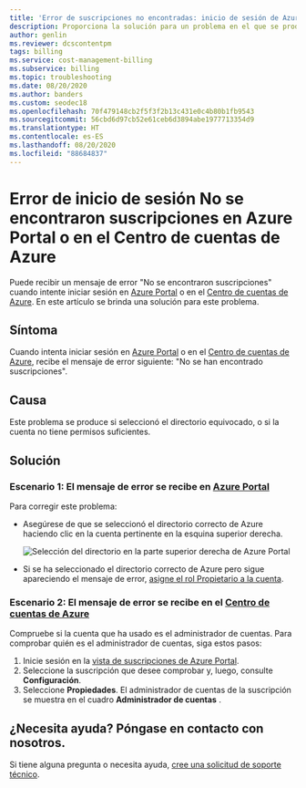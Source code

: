```yaml
---
title: 'Error de suscripciones no encontradas: inicio de sesión de Azure Portal'
description: Proporciona la solución para un problema en el que se produce un error del tipo No se encontraron suscripciones al iniciar sesión en Azure Portal o en el Centro de cuentas de Azure.
author: genlin
ms.reviewer: dcscontentpm
tags: billing
ms.service: cost-management-billing
ms.subservice: billing
ms.topic: troubleshooting
ms.date: 08/20/2020
ms.author: banders
ms.custom: seodec18
ms.openlocfilehash: 70f479148cb2f5f3f2b13c431e0c4b80b1fb9543
ms.sourcegitcommit: 56cbd6d97cb52e61ceb6d3894abe1977713354d9
ms.translationtype: HT
ms.contentlocale: es-ES
ms.lasthandoff: 08/20/2020
ms.locfileid: "88684837"
---
```

# <a name="no-subscriptions-found-sign-in-error-for-azure-portal-or-azure-account-center"></a>Error de inicio de sesión No se encontraron suscripciones en Azure Portal o en el Centro de cuentas de Azure

Puede recibir un mensaje de error "No se encontraron suscripciones" cuando intente iniciar sesión en [Azure Portal](https://portal.azure.com/) o en el [Centro de cuentas de Azure](https://account.windowsazure.com/Subscriptions). En este artículo se brinda una solución para este problema.

## <a name="symptom"></a>Síntoma

Cuando intenta iniciar sesión en [Azure Portal](https://portal.azure.com/) o en el [Centro de cuentas de Azure](https://account.windowsazure.com/Subscriptions), recibe el mensaje de error siguiente: "No se han encontrado suscripciones".

## <a name="cause"></a>Causa

Este problema se produce si seleccionó el directorio equivocado, o si la cuenta no tiene permisos suficientes.

## <a name="solution"></a>Solución

### <a name="scenario-1-error-message-is-received-in-the-azure-portal"></a>Escenario 1: El mensaje de error se recibe en [Azure Portal](https://portal.azure.com)

Para corregir este problema:

* Asegúrese de que se seleccionó el directorio correcto de Azure haciendo clic en la cuenta pertinente en la esquina superior derecha.

  ![Selección del directorio en la parte superior derecha de Azure Portal](./media/no-subscriptions-found/directory-switch.png)
* Si se ha seleccionado el directorio correcto de Azure pero sigue apareciendo el mensaje de error, [asigne el rol Propietario a la cuenta](../../role-based-access-control/role-assignments-portal.md).

### <a name="scenario-2-error-message-is-received-in-the-azure-account-center"></a>Escenario 2: El mensaje de error se recibe en el [Centro de cuentas de Azure](https://account.windowsazure.com/Subscriptions)

Compruebe si la cuenta que ha usado es el administrador de cuentas. Para comprobar quién es el administrador de cuentas, siga estos pasos:

1. Inicie sesión en la [vista de suscripciones de Azure Portal](https://portal.azure.com/#blade/Microsoft_Azure_Billing/SubscriptionsBlade).
1. Seleccione la suscripción que desee comprobar y, luego, consulte **Configuración**.
1. Seleccione **Propiedades**. El administrador de cuentas de la suscripción se muestra en el cuadro **Administrador de cuentas** .  

## <a name="need-help-contact-us"></a>¿Necesita ayuda? Póngase en contacto con nosotros.

Si tiene alguna pregunta o necesita ayuda, [cree una solicitud de soporte técnico](https://go.microsoft.com/fwlink/?linkid=2083458).
